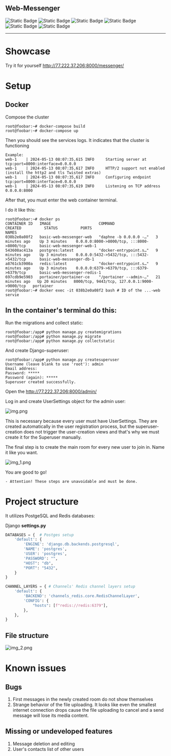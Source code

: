Web-Messenger
---

![Static Badge ](https://img.shields.io/badge/python-3.12.1-blue)
![Static Badge](https://img.shields.io/badge/django-4.2-blue)
![Static Badge](https://img.shields.io/badge/daphne-4.0-blue)
![Static Badge](https://img.shields.io/badge/channels-4.0-blue)
![Static Badge](https://img.shields.io/badge/Redis-red)
![Static Badge](https://img.shields.io/badge/PostgreSQL-green)

---
# Showcase

Try it for yourself http://77.222.37.206:8000/messenger/



# Setup

## Docker

Compose the cluster

```console
root@foobar:~# docker-compose build
root@foobar:~# docker-compose up
```

Then you should see the services logs. It indicates that the cluster is functioning

```console
Example:
web-1    | 2024-05-13 08:07:35,615 INFO     Starting server at tcp:port=8000:interface=0.0.0.0
web-1    | 2024-05-13 08:07:35,617 INFO     HTTP/2 support not enabled (install the http2 and tls Twisted extras)
web-1    | 2024-05-13 08:07:35,617 INFO     Configuring endpoint tcp:port=8000:interface=0.0.0.0
web-1    | 2024-05-13 08:07:35,619 INFO     Listening on TCP address 0.0.0.0:8000
```

After that, you must enter the web container terminal.

I do it like this:
```console
root@foobar:~# docker ps
CONTAINER ID   IMAGE                     COMMAND                  CREATED          STATUS          PORTS                                          NAMES
038b2e0a08f2   basic-web-messenger-web   "daphne -b 0.0.0.0 -…"   3 minutes ago    Up 3 minutes    0.0.0.0:8000->8000/tcp, :::8000->8000/tcp      basic-web-messenger-web-1
543608ac413a   postgres:latest           "docker-entrypoint.s…"   9 minutes ago    Up 3 minutes    0.0.0.0:5432->5432/tcp, :::5432->5432/tcp      basic-web-messenger-db-1
a8761cb3900a   redis:latest              "docker-entrypoint.s…"   9 minutes ago    Up 3 minutes    0.0.0.0:6379->6379/tcp, :::6379->6379/tcp      basic-web-messenger-redis-1
697cdb9e5903   portainer/portainer-ce    "/portainer --admin-…"   21 minutes ago   Up 20 minutes   8000/tcp, 9443/tcp, 127.0.0.1:9000->9000/tcp   portainer
root@foobar:~# docker exec -it 038b2e0a08f2 bash # ID of the ...-web servie
```
In the container's terminal do this:
---
Run the migrations and collect static:
```console
root@foobar:/app# python manage.py createmigrations
root@foobar:/app# python manage.py migrate
root@foobar:/app# python manage.py collectstatic
```

And create Django-superuser:
```console
root@foobar:/app# python manage.py createsuperuser
Username (leave blank to use 'root'): admin
Email address:
Password: *****
Password (again): *****
Superuser created successfully.
```
Open the http://77.222.37.206:8000/admin/

Log in and create UserSettings object for the admin user:

![img.png](img.png)

This is necessary because every user must have UserSettings. 
They are created automatically in the user registration process, 
but the superuser-creation does not trigger the user-creation views
and that's why we must create it for the Superuser manually.

The final step is to create the main room for every new user to join in.
Name it like you want.

![img_1.png](img_1.png)

You are good to go!

```diffs
- Attention! These steps are unavoidable and must be done.
```


# Project structure

It utilizes PostgeSQL and Redis databases:

Django **settings.py**

```python
DATABASES = {  # Postges setup
    'default': {
        'ENGINE': 'django.db.backends.postgresql',
        'NAME': 'postgres',
        'USER': 'postgres',
        'PASSWORD': "",
        "HOST": "db",
        "PORT": "5432",
    }
}

CHANNEL_LAYERS = { # Channels' Redis channel layers setup 
    'default': {
        'BACKEND': 'channels_redis.core.RedisChannelLayer',
        'CONFIG': {
            "hosts": [f"redis://redis:6379"],
        },
    },
}
```

## File structure

![img_2.png](img_2.png)



# Known issues
## Bugs
1. First messages in the newly created room do not show themselves
2. Strange behavior of the file uploading. It looks like even the smallest
internet connection drops cause the file uploading to cancel and 
a send message will lose its media content.
## Missing or undeveloped features
1. Message deletion and editing
2. User's contacts list of other users 